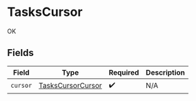 # TasksCursor

OK


## Fields

| Field                                                         | Type                                                          | Required                                                      | Description                                                   |
| ------------------------------------------------------------- | ------------------------------------------------------------- | ------------------------------------------------------------- | ------------------------------------------------------------- |
| `cursor`                                                      | [TasksCursorCursor](../../models/shared/TasksCursorCursor.md) | :heavy_check_mark:                                            | N/A                                                           |